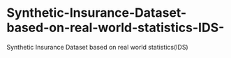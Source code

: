 # Synthetic-Insurance-Dataset-based-on-real-world-statistics-IDS-
Synthetic Insurance Dataset based on real world statistics(IDS)
